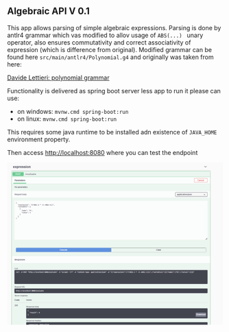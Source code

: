 ## Algebraic API V 0.1

This app allows parsing of simple algebraic expressions. Parsing is done by antlr4 grammar which vas modified to allov
usage of `ABS(...) ` unary operator, also ensures commutativity and correct associativity of expression (which is
difference from original). Modified grammar can be found here `src/main/antlr4/Polynomial.g4` and originally was taken
from here:

[Davide Lettieri: polynomial grammar](https://davidelettieri.it/c%23/antlr/polynomial/2017/12/25/antlr-polynomial.html)

Functionality is delivered as spring boot server less app to run it please can use:

* on windows: `mvnw.cmd spring-boot:run`
* on linux: `mvnw.cmd spring-boot:run`

This requires some java runtime to be installed adn existence of `JAVA_HOME` environment property.

Then
access [http://localhost:8080](http://localhost:8080/swagger-ui/index.html?configUrl=/v3/api-docs/swagger-config#/expression/newEmployee)
where you can test the endpoint

![swgger-ui for polynomial api](assetes/swagger.png "Happy testing!")


